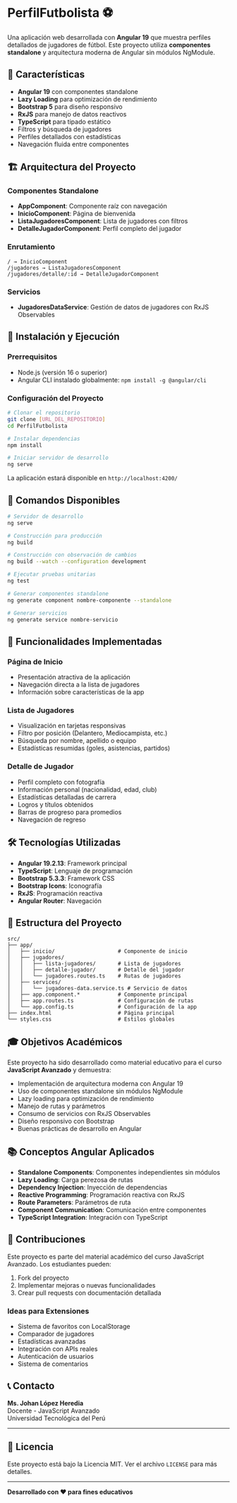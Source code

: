 # PerfilFutbolista ⚽

Una aplicación web desarrollada con **Angular 19** que muestra perfiles detallados de jugadores de fútbol. Este proyecto utiliza **componentes standalone** y arquitectura moderna de Angular sin módulos NgModule.

## 🌟 Características

- **Angular 19** con componentes standalone
- **Lazy Loading** para optimización de rendimiento
- **Bootstrap 5** para diseño responsivo
- **RxJS** para manejo de datos reactivos
- **TypeScript** para tipado estático
- Filtros y búsqueda de jugadores
- Perfiles detallados con estadísticas
- Navegación fluida entre componentes

## 🏗️ Arquitectura del Proyecto

### Componentes Standalone
- **AppComponent**: Componente raíz con navegación
- **InicioComponent**: Página de bienvenida
- **ListaJugadoresComponent**: Lista de jugadores con filtros
- **DetalleJugadorComponent**: Perfil completo del jugador

### Enrutamiento
```
/ → InicioComponent
/jugadores → ListaJugadoresComponent
/jugadores/detalle/:id → DetalleJugadorComponent
```

### Servicios
- **JugadoresDataService**: Gestión de datos de jugadores con RxJS Observables

## 🚀 Instalación y Ejecución

### Prerrequisitos
- Node.js (versión 16 o superior)
- Angular CLI instalado globalmente: `npm install -g @angular/cli`

### Configuración del Proyecto
```bash
# Clonar el repositorio
git clone [URL_DEL_REPOSITORIO]
cd PerfilFutbolista

# Instalar dependencias
npm install

# Iniciar servidor de desarrollo
ng serve
```

La aplicación estará disponible en `http://localhost:4200/`

## 📜 Comandos Disponibles

```bash
# Servidor de desarrollo
ng serve

# Construcción para producción
ng build

# Construcción con observación de cambios
ng build --watch --configuration development

# Ejecutar pruebas unitarias
ng test

# Generar componentes standalone
ng generate component nombre-componente --standalone

# Generar servicios
ng generate service nombre-servicio
```

## 🎯 Funcionalidades Implementadas

### Página de Inicio
- Presentación atractiva de la aplicación
- Navegación directa a la lista de jugadores
- Información sobre características de la app

### Lista de Jugadores
- Visualización en tarjetas responsivas
- Filtro por posición (Delantero, Mediocampista, etc.)
- Búsqueda por nombre, apellido o equipo
- Estadísticas resumidas (goles, asistencias, partidos)

### Detalle de Jugador
- Perfil completo con fotografía
- Información personal (nacionalidad, edad, club)
- Estadísticas detalladas de carrera
- Logros y títulos obtenidos
- Barras de progreso para promedios
- Navegación de regreso

## 🛠️ Tecnologías Utilizadas

- **Angular 19.2.13**: Framework principal
- **TypeScript**: Lenguaje de programación
- **Bootstrap 5.3.3**: Framework CSS
- **Bootstrap Icons**: Iconografía
- **RxJS**: Programación reactiva
- **Angular Router**: Navegación

## 📁 Estructura del Proyecto

```
src/
├── app/
│   ├── inicio/                    # Componente de inicio
│   ├── jugadores/
│   │   ├── lista-jugadores/       # Lista de jugadores
│   │   ├── detalle-jugador/       # Detalle del jugador
│   │   └── jugadores.routes.ts    # Rutas de jugadores
│   ├── services/
│   │   └── jugadores-data.service.ts # Servicio de datos
│   ├── app.component.*            # Componente principal
│   ├── app.routes.ts              # Configuración de rutas
│   └── app.config.ts              # Configuración de la app
├── index.html                     # Página principal
└── styles.css                     # Estilos globales
```

## 🎓 Objetivos Académicos

Este proyecto ha sido desarrollado como material educativo para el curso **JavaScript Avanzado** y demuestra:

- Implementación de arquitectura moderna con Angular 19
- Uso de componentes standalone sin módulos NgModule
- Lazy loading para optimización de rendimiento
- Manejo de rutas y parámetros
- Consumo de servicios con RxJS Observables
- Diseño responsivo con Bootstrap
- Buenas prácticas de desarrollo en Angular

## 📚 Conceptos Angular Aplicados

- **Standalone Components**: Componentes independientes sin módulos
- **Lazy Loading**: Carga perezosa de rutas
- **Dependency Injection**: Inyección de dependencias
- **Reactive Programming**: Programación reactiva con RxJS
- **Route Parameters**: Parámetros de ruta
- **Component Communication**: Comunicación entre componentes
- **TypeScript Integration**: Integración con TypeScript

## 🤝 Contribuciones

Este proyecto es parte del material académico del curso JavaScript Avanzado. Los estudiantes pueden:

1. Fork del proyecto
2. Implementar mejoras o nuevas funcionalidades
3. Crear pull requests con documentación detallada

### Ideas para Extensiones

- Sistema de favoritos con LocalStorage
- Comparador de jugadores
- Estadísticas avanzadas
- Integración con APIs reales
- Autenticación de usuarios
- Sistema de comentarios

## 📞 Contacto

**Ms. Johan López Heredia**  
Docente - JavaScript Avanzado  
Universidad Tecnológica del Perú

---

## 📄 Licencia

Este proyecto está bajo la Licencia MIT. Ver el archivo `LICENSE` para más detalles.

---

**Desarrollado con ❤️ para fines educativos**
